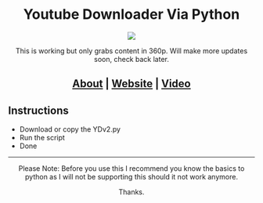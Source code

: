 <h1 align="center">Youtube Downloader Via Python</h1>

<p align="center">
  <img src="https://th.bing.com/th/id/OIG4.7mSf.g6frE7I1j0SaU5u?w=270&h=270&c=6&r=0&o=5&pid=ImgGn">
</p>

<p align="center"> This is working but only grabs content in 360p. Will make more updates soon, check back later. </p>

<h2 align="center">
  <a href="[About URL]">About</a> | <a href="[Website URL]">Website</a> | <a href="https://www.dailymotion.com/video/k3rFdSaGi9TPPPARtea">Video</a> 
</h2>

## Instructions
- Download or copy the YDv2.py
- Run the script
- Done

-----

<p align="center"> Please Note: Before you use this I recommend you know the basics to python as I will not be supporting this should it not work anymore. </p>

<p align="center"> Thanks. </p>
